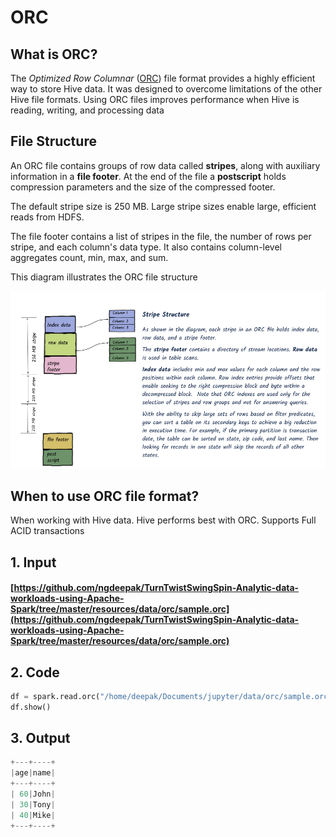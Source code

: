 # ORC

## What is ORC?

The _Optimized Row Columnar_ \([ORC](https://orc.apache.org/)\) file format provides a highly efficient way to store Hive data. It was designed to overcome limitations of the other Hive file formats. Using ORC files improves performance when Hive is reading, writing, and processing data

## File Structure

An ORC file contains groups of row data called **stripes**, along with auxiliary information in a **file footer**. At the end of the file a **postscript** holds compression parameters and the size of the compressed footer.

The default stripe size is 250 MB. Large stripe sizes enable large, efficient reads from HDFS.

The file footer contains a list of stripes in the file, the number of rows per stripe, and each column's data type. It also contains column-level aggregates count, min, max, and sum.

This diagram illustrates the ORC file structure

![](../.gitbook/assets/sparkbook-9-.png)

## When to use ORC file format?

When working with Hive data. Hive performs best with ORC.                                                                         Supports Full ACID transactions                                                                                                                        

## 1. Input

#### [https://github.com/ngdeepak/TurnTwistSwingSpin-Analytic-data-workloads-using-Apache-Spark/tree/master/resources/data/orc/sample.orc](https://github.com/ngdeepak/TurnTwistSwingSpin-Analytic-data-workloads-using-Apache-Spark/tree/master/resources/data/orc/sample.orc)

## 2. Code

```python
df = spark.read.orc("/home/deepak/Documents/jupyter/data/orc/sample.orc")
df.show()
```

## 3. Output

```python
+---+----+
|age|name|
+---+----+
| 60|John|
| 30|Tony|
| 40|Mike|
+---+----+
```

